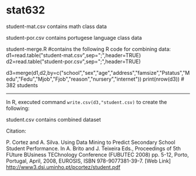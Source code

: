 # stat632

student-mat.csv
contains math class data

student-por.csv
contains portugese language class data

student-merge.R
#contains the following R code for combining data:
d1=read.table("student-mat.csv",sep=";",header=TRUE)
d2=read.table("student-por.csv",sep=";",header=TRUE)

d3=merge(d1,d2,by=c("school","sex","age","address","famsize","Pstatus","Medu","Fedu","Mjob","Fjob","reason","nursery","internet"))
print(nrow(d3)) # 382 students


---------------------
In R, executed command `write.csv(d3,"student.csv)` to create the following:

student.csv
contains combined dataset






Citation:

P. Cortez and A. Silva. Using Data Mining to Predict Secondary School Student Performance. 
In A. Brito and J. Teixeira Eds., Proceedings of 5th FUture BUsiness TEChnology Conference (FUBUTEC 2008) 
pp. 5-12, Porto, Portugal, April, 2008, EUROSIS, ISBN 978-9077381-39-7. 
[Web Link] http://www3.dsi.uminho.pt/pcortez/student.pdf
